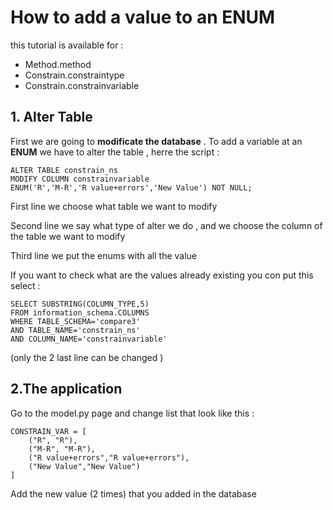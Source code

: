 # How to add a value to an ENUM
this tutorial is available for : 
* Method.method 
*  Constrain.constraintype 
* Constrain.constrainvariable

## 1. Alter Table 
First we are going to **modificate the database** . To add a variable at an **ENUM** we have to alter the table , herre the script :

    ALTER TABLE constrain_ns 
    MODIFY COLUMN constrainvariable 
    ENUM('R','M-R','R value+errors','New Value') NOT NULL;

First line we choose what table we want to modify 

Second line we say what type of alter we do , and we choose the column of the table we want to modify 

Third line we put the enums with all the value 

If you want to check what are the values already existing you con put this select :

    SELECT SUBSTRING(COLUMN_TYPE,5)
	FROM information_schema.COLUMNS
	WHERE TABLE_SCHEMA='compare3' 
    AND TABLE_NAME='constrain_ns'
    AND COLUMN_NAME='constrainvariable'

(only the 2 last line can be changed )

## 2.The application 

Go to the model.py page and change list that look like this :

    CONSTRAIN_VAR = [
	    ("R", "R"),
	    ("M-R", "M-R"),
	    ("R value+errors","R value+errors"),
	    ("New Value","New Value")
    ]

Add the new value (2 times) that  you added in the database 
	

